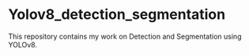 # Yolov8_detection_segmentation
This repository contains my work on Detection and Segmentation using YOLOv8.
